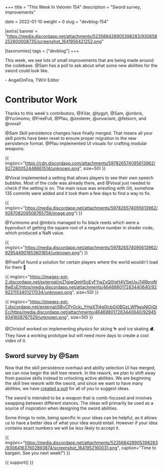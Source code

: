 +++
title = "This Week In Veloren 154"
description = "Sword survey, improvements"

date = 2022-01-10
weight = 0
slug = "devblog-154"

[extra]
banner = "https://media.discordapp.net/attachments/523568428905398283/930658252600008735/screenshot_1641956421252.png"

[taxonomies]
tags = ["devblog"]
+++

This week, we see lots of small improvements that are being made around the
codebase. @Sam has a poll to ask about what some new abilities for the sword
could look like.

\- AngelOnFira, TWiV Editor

# Contributor Work

Thanks to this week's contributors, @XVar, @tygyh, @Sam, @imbris, @Yurimomo,
@FreeFull, @Pfau, @zesterer, @unvariant, @fetsorn, and @voxal!

@Sam Skill persistence changes have finally merged. That means all your skill
points have been reset to ensure proper migration to the new persistence format.
@Pfau implemented UI visuals for crafting modular weapons:

{{
    img(src="https://cdn.discordapp.com/attachments/597826574095613962/927280052448661514/unknown.png",
    size=50) }}

@Voxal implemented a setting that allows players to see their own speech
bubbles. Most of the code was already there, and @Voxal just needed to check if
the setting is on. The main issue was wrestling with Git, somehow 135 commits
were added and it took them a few days to find a way to fix.

{{
    img(src="https://media.discordapp.net/attachments/597826574095613962/928708209508765756/image.png")
}}

@Yurimomo and @imbris managed to fix black reeds which were a byproduct of
getting the square root of a negative number in shader code, which produced a
NaN value.

{{
    img(src="https://media.discordapp.net/attachments/597826574095613962/929544901853601854/unknown.png")
}}

@FreeFull found a solution for certain players where the world wouldn't load for
them 💜

{{
    img(src="https://images-ext-2.discordapp.net/external/mZ1giwQmH5oEyFYwZxQ0lgH4V5jeUxJ14RbrqN8wEsE/https/media.discordapp.net/attachments/464698017283440640/929221153401217034/unknown.png",
    size=50) }}

{{
    img(src="https://images-ext-1.discordapp.net/external/6ByCPrOcki_YHqXTt4g0lcbGj0BGzLWPkesNlOiQtEc/https/media.discordapp.net/attachments/464698017283440640/929459341608767529/unknown.png",
    size=50) }}

@Christof worked on implementing physics for skiing ⛷️  and ice skating ⛸️. They
have a working prototype but will need more days to create a cool video of it.

## Sword survey by @Sam

Now that the skill persistence overhaul and ability selection UI has merged, we
can now begin the skill tree rework. In the rework, we plan to shift away from
passive skills instead to unlocking active abilities. We are beginning the skill
tree rework with the sword, and since we want to have many abilities, we have
[created a
poll](https://docs.google.com/forms/d/10nQqp0SOY6j1YxJa7iV4qKjWfc8mJINNFABmeQBk80I)
for all of you to suggest ideas.

The sword is intended to be a weapon that is comb-focused and involves swapping
between different stances. The ideas will primarily be used as a source of
inspiration when designing the sword abilities.

Some things to note, being specific in your ideas can be helpful, as it allows
us to have a better idea of what your idea would entail. However if your idea
contains exact numbers we will be less likely to accept it.

{{
    img(src="https://media.discordapp.net/attachments/523568428905398283/930641637602893874/screenshot_1641952160031.png",
    caption="Time to bargain. See you next week!")
}}

{{ support() }}
